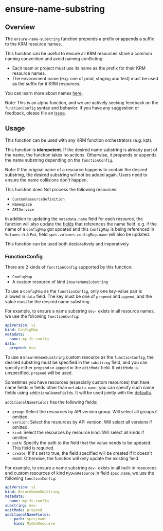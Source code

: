 # ensure-name-substring

## Overview

<!--mdtogo:Short-->

The `ensure-name-substring` function prepends a prefix or appends a suffix to
the KRM resource names.

This function can be useful to ensure all KRM resources share a common naming
convention and avoid naming conflicting:

- Each team or project must use its name as the prefix for their KRM resource
  names.
- The environment name (e.g. one of prod, staging and test) must be used as the
  suffix for it KRM resources.

<!--mdtogo-->

You can learn more about names [here][names].

Note: This is an alpha function, and we are actively seeking feedback on the
`functionConfig` syntax and behavior. If you have any suggestion or feedback,
please file an [issue].

<!--mdtogo:Long-->

## Usage

This function can be used with any KRM function orchestrators (e.g. kpt).

This function is **idempotent**. If the desired name substring is already part
of the name, the function takes no actions. Otherwise, it prepends or appends
the name substring depending on the `functionConfig`.

Note: If the original name of a resource happens to contain the desired
substring, the desired substring will not be added again. Users need to ensure
the name collisions don't happen.

This function does Not process the following resources:

- `CustomResourceDefinition`
- `Namespace`
- `APIService`

In addition to updating the `metadata.name` field for each resource, the
function will also update the [fields][namereference] that references the name
field. e.g. if the name of a `ConfigMap` got updated and this `ConfigMap` is
being referenced in `Volumes` in a `Pod`, field `spec.volumes.configMap.name`
will also be updated.

This function can be used both declaratively and imperatively.

### FunctionConfig

There are 2 kinds of `functionConfig` supported by this function:

- `ConfigMap`
- A custom resource of kind `EnsureNameSubstring`

To use a `ConfigMap` as the `functionConfig`, only one key-value pair is allowed
in `data` field. The key must be one of `prepend` and `append`, and the value
must be the desired name substring.

For example, to ensure a name substring `dev-` exists in all resource names, we
use the following `functionConfig`:

```yaml
apiVersion: v1
kind: ConfigMap
metadata:
  name: my-fn-config
data:
  prepend: dev-
```

To use a `EnsureNameSubstring` custom resource as the `functionConfig`, the
desired substring must be specified in the `substring` field, and you can
specify either `prepend` or `append` in the `editMode` field. If `editMode` is
unspecified, `prepend` will be used.

Sometimes you have resources (especially custom resources) that have name fields
in fields other than `metadata.name`, you can specify such name fields
using `additionalNameFields`. It will be used jointly with
the [defaults][defaultnamefields].

`additionalNameFields` has the following fields:

- `group`: Select the resources by API version group. Will select all groups if
  omitted.
- `version`: Select the resources by API version. Will select all versions if
  omitted.
- `kind`: Select the resources by resource kind. Will select all kinds if
  omitted.
- `path`: Specify the path to the field that the value needs to be updated. This
  field is required.
- `create`: If it's set to true, the field specified will be created if it
  doesn't exist. Otherwise, the function will only update the existing field.

For example, to ensure a name substring `dev-` exists in all built-in resources
and custom resources of kind `MyOwnResource` in field `spec.name`, we use the
following `functionConfig`:

```yaml
apiVersion: v1
kind: EnsureNameSubstring
metadata:
  name: my-fn-config
substring: dev-
editMode: prepend
additionalNameFields:
  - path: spec/name
    kind: MyOwnResource
```

<!--mdtogo-->

[names]: https://kubernetes.io/docs/concepts/overview/working-with-objects/names/

[issue]: https://github.com/GoogleContainerTools/kpt/issues/new/choose

[namereference]: https://github.com/kubernetes-sigs/kustomize/blob/master/api/konfig/builtinpluginconsts/namereference.go#L7

[defaultnamefields]: https://github.com/kubernetes-sigs/kustomize/blob/master/api/konfig/builtinpluginconsts/nameprefix.go#L7
